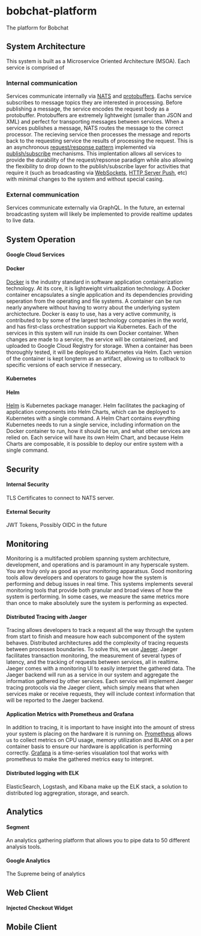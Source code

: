 # bobchat-platform
The platform for Bobchat

## System Architecture

This system is built as a Microservice Oriented Architecture (MSOA). Each service is comprised of 

### Internal communication
Services communicate internally via [NATS](https://nats.io/) and [protobuffers](https://developers.google.com/protocol-buffers/). Eachs service subscribes to message topics they are interested in processing. Before publishing a message, the service encodes the request body as a protobuffer. Protobuffers are extremely lightweight (smaller than JSON and XML) and perfect for transporting messages between services. When a services publishes a message, NATS routes the message to the correct processor. The recieving service then processes the message and reports back to the requesting service the results of processing the request. This is an asynchronous [request/response pattern](https://en.wikipedia.org/wiki/Request%E2%80%93response) implemented via [publish/subscribe](https://en.wikipedia.org/wiki/Publish%E2%80%93subscribe_pattern) mechanisms. This implentation allows all services to provide the durability of the request/repsonse paradigm while also allowing the flexibility to drop down to the publish/subscribe layer for activities that require it (such as broadcasting via [WebSockets](https://developer.mozilla.org/en-US/docs/Web/API/WebSockets_API), [HTTP Server Push](https://en.wikipedia.org/wiki/HTTP/2_Server_Push), etc) with minimal changes to the system and without special casing.

### External communication
Services communicate externally via GraphQL. In the future, an external broadcasting system will likely be implemented to provide realtime updates to live data.


## System Operation

#### Google Cloud Services
#### Docker
[Docker](https://www.docker.com/) is the industry standard in software application containerization technology. At its core, it is lightweight virtualization technology. A Docker container encapsulates a single application and its dependencies providing seperation from the operating and file systems. A container can be run nearly anywhere without having to worry about the underlying system archictecture. Docker is easy to use, has a very active community, is contributed to by some of the largest technology companies in the world, and has first-class orchestration support via Kubernetes. Each of the services in this system will run inside its own Docker container. When changes are made to a service, the service will be containerized, and uploaded to Google Cloud Registry for storage. When a container has been thoroughly tested, it will be deployed to Kubernetes via Helm. Each version of the container is kept longterm as an artifact, allowing us to rollback to specific versions of each service if nessecary. 

#### Kubernetes

#### Helm
[Helm](https://helm.sh/) is Kubernetes package manager. Helm facilitates the packaging of application components into Helm Charts, which can be deployed to Kubernetes with a single command. A Helm Chart contains everything Kubernetes needs to run a single service, including information on the Docker container to run, how it should be run, and what other services are relied on. Each service will have its own Helm Chart, and because Helm Charts are composable, it is possible to deploy our entire system with a single command.


## Security

#### Internal Security
TLS Certificates to connect to NATS server.
#### External Security
JWT Tokens, Possibly OIDC in the future


## Monitoring
Monitoring is a multifacted problem spanning system architecture, development, and operations and is paramount in any hyperscale system. You are truly only as good as your monitoring apparatsus. Good monitoring tools allow developers and operators to gauge how the system is performing and debug issues in real time.  This systems implements several monitoring tools that provide both granular and broad views of how the system is performing. In some cases, we measure the same metrics more than once to make absolutely sure the system is performing as expected.

#### Distributed Tracing with Jaeger
Tracing allows developers to track a request all the way through the system from start to finish and measure how each subcomponent of the system behaves. Distributed architectures add the complexity of tracing requests between processes boundaries. To solve this, we use [Jaeger](https://www.jaegertracing.io/). Jaeger facilitates transaction monitoring, the measurement of several types of latency, and the tracking of requests between services, all in realtime. Jaeger comes with a monitoring UI to easily interpret the gathered data. The Jaeger backend will run as a service in our system and aggregate the information gathered by other services. Each service will implement Jaeger tracing protocols via the Jaeger client, which simply means that when services make or receive requests, they will include context information that will be reported to the Jaeger backend. 

#### Application Metrics with Prometheus and Grafana
In addition to tracing, it is important to have insight into the amount of stress your system is placing on the hardware it is running on. [Prometheus](https://prometheus.io/) allows us to collect metrics on CPU usage, memory utilization and BLANK on a per container basis to ensure our hardware is application is performing correctly. [Grafana](https://grafana.com/) is a time-series visualation tool that works with prometheus to make the gathered metrics easy to interpret. 

#### Distributed logging with ELK
ElasticSearch, Logstash, and Kibana make up the ELK stack, a solution to distributed log aggregration, storage, and search.


## Analytics

#### Segment
An analytics gathering platform that allows you to pipe data to 50 different analysis tools. 

#### Google Analytics
The Supreme being of analytics

## Web Client
#### Injected Checkout Widget
## Mobile Client
